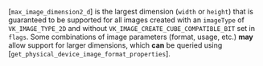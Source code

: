 [`max_image_dimension2_d`] is the largest
dimension (`width` or `height`) that is guaranteed to be
supported for all images created with an `imageType` of
`VK_IMAGE_TYPE_2D` and without
`VK_IMAGE_CREATE_CUBE_COMPATIBLE_BIT` set in `flags`.
Some combinations of image parameters (format, usage, etc.)  **may**  allow
support for larger dimensions, which  **can**  be queried using
[`get_physical_device_image_format_properties`].